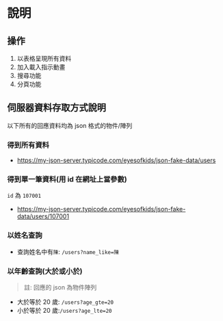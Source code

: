 # 說明

## 操作

1. 以表格呈現所有資料
2. 加入載入指示動畫
3. 搜尋功能
4. 分頁功能

## 伺服器資料存取方式說明

以下所有的回應資料均為 json 格式的物件/陣列

### 得到所有資料

- https://my-json-server.typicode.com/eyesofkids/json-fake-data/users

### 得到單一筆資料(用 id 在網址上當參數)

`id` 為 `107001`

- https://my-json-server.typicode.com/eyesofkids/json-fake-data/users/107001

### 以姓名查詢

- 查詢姓名中有`陳`: `/users?name_like=陳`

### 以年齡查詢(大於或小於)

> 註: 回應的 json 為物件陣列

- 大於等於 20 歲: `/users?age_gte=20`
- 小於等於 20 歲:`/users?age_lte=20`
